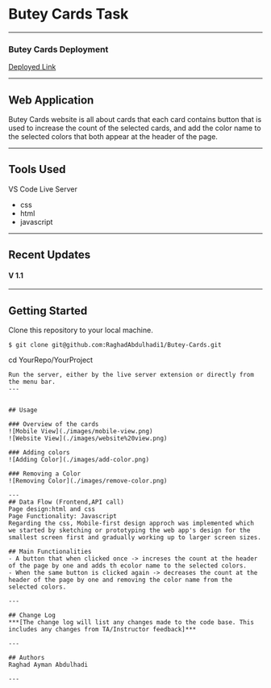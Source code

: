 # Butey Cards Task
---
### Butey Cards Deployment

[Deployed Link](https://raghadabdulhadi1.github.io/Butey-Cards/)

---
## Web Application
Butey Cards website is all about cards that each card contains button that is used to increase the count of the selected cards, and add the color name to the selected colors that both appear at the header of the page.

---

## Tools Used
VS Code
Live Server

- css
- html
- javascript

---

## Recent Updates

#### V 1.1

---

## Getting Started

Clone this repository to your local machine.

```
$ git clone git@github.com:RaghadAbdulhadi1/Butey-Cards.git
```
cd YourRepo/YourProject
```
Run the server, either by the live server extension or directly from the menu bar.
---


## Usage

### Overview of the cards
![Mobile View](./images/mobile-view.png)
![Website View](./images/website%20view.png)

### Adding colors
![Adding Color](./images/add-color.png)

### Removing a Color
![Removing Color](./images/remove-color.png)

---
## Data Flow (Frontend,API call)
Page design:html and css
Page Functionality: Javascript
Regarding the css, Mobile-first design approch was implemented which we started by sketching or prototyping the web app's design for the smallest screen first and gradually working up to larger screen sizes.

## Main Functionalities
- A button that when clicked once -> increses the count at the header of the page by one and adds th ecolor name to the selected colors.
- When the same button is clicked again -> decreases the count at the header of the page by one and removing the color name from the selected colors.

---

## Change Log
***[The change log will list any changes made to the code base. This includes any changes from TA/Instructor feedback]***

---

## Authors
Raghad Ayman Abdulhadi

---
